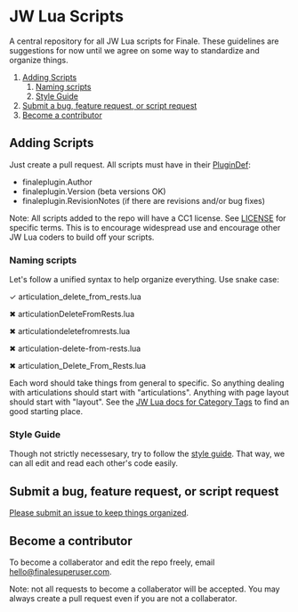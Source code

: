 # JW Lua Scripts

A central repository for all JW Lua scripts for Finale. These guidelines are suggestions for now until we agree on some way to standardize and organize things.

1. [Adding Scripts](#adding-scripts)
   1. [Naming scripts](#naming-scripts)
   2. [Style Guide](#style-guide)
2. [Submit a bug, feature request, or script request](#submit-a-bug-feature-request-or-script-request)
3. [Become a contributor](#become-a-contributor)

## Adding Scripts

Just create a pull request. All scripts must have in their [PluginDef](http://jwmusic.nu/jwplugins/wiki/doku.php?id=jwlua:development#connect_to_finale_jw_lua):

- finaleplugin.Author
- finaleplugin.Version (beta versions OK)
- finaleplugin.RevisionNotes (if there are revisions and/or bug fixes)

Note: All scripts added to the repo will have a CC1 license. See [LICENSE](https://github.com/Nick-Mazuk/jw-lua-scripts/blob/master/LICENSE) for specific terms. This is to encourage widespread use and encourage other JW Lua coders to build off your scripts.

### Naming scripts

Let's follow a unified syntax to help organize everything. Use snake case:

✓ articulation_delete_from_rests.lua

✖ articulationDeleteFromRests.lua

✖ articulationdeletefromrests.lua

✖ articulation-delete-from-rests.lua

✖ articulation_Delete_From_Rests.lua

Each word should take things from general to specific. So anything dealing with articulations should start with "articulations". Anything with page layout should start with "layout". See the [JW Lua docs for Category Tags](http://jwmusic.nu/jwplugins/wiki/doku.php?id=jwlua:finaleplugin_properties#categorytags_string) to find an good starting place.

### Style Guide

Though not strictly necessesary, try to follow the [style guide](https://github.com/Nick-Mazuk/jw-lua-scripts/blob/master/Style%20Guide.md). That way, we can all edit and read each other's code easily.

## Submit a bug, feature request, or script request

[Please submit an issue to keep things organized](https://github.com/Nick-Mazuk/jw-lua-scripts/issues/new/choose).

## Become a contributor

To become a collaberator and edit the repo freely, email hello@finalesuperuser.com.

Note: not all requests to become a collaberator will be accepted. You may always create a pull request even if you are not a collaberator.
